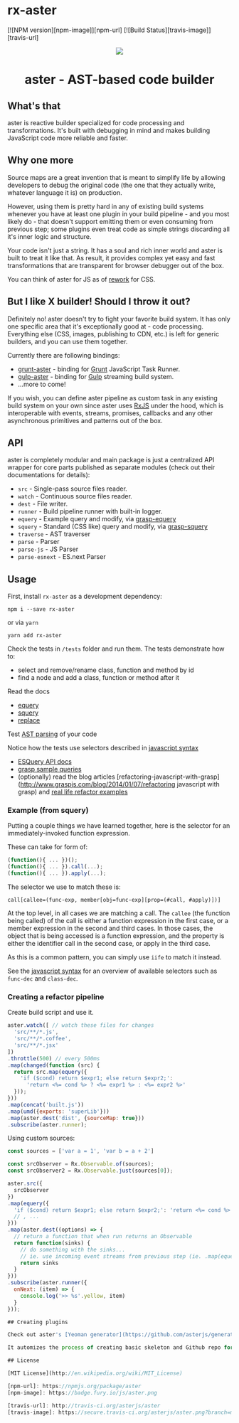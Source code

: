 # rx-aster
[![NPM version][npm-image]][npm-url]
[![Build Status][travis-image]][travis-url]

<p align="center">
  <img src="https://avatars2.githubusercontent.com/u/6579498?s=300" />
</p>

<h1 align="center">aster - AST-based code builder</h1>

## What's that

aster is reactive builder specialized for code processing and transformations. It's built with debugging in mind and makes building JavaScript code more reliable and faster.

## Why one more

Source maps are a great invention that is meant to simplify life by allowing developers to debug the original code (the one that they actually write, whatever language it is) on production.

However, using them is pretty hard in any of existing build systems whenever you have at least one plugin in your build pipeline - and you most likely do - that doesn't support emitting them or even consuming from previous step; some plugins even treat code as simple strings discarding all it's inner logic and structure.

Your code isn't just a string. It has a soul and rich inner world and aster is built to treat it like that. As result, it provides complex yet easy and fast transformations that are transparent for browser debugger out of the box.

You can think of aster for JS as of [rework](https://github.com/reworkcss/rework) for CSS.

## But I like X builder! Should I throw it out?

Definitely no! aster doesn't try to fight your favorite build system. It has only one specific area that it's exceptionally good at - code processing. Everything else (CSS, images, publishing to CDN, etc.) is left for generic builders, and you can use them together.

Currently there are following bindings:

 * [grunt-aster](https://github.com/asterjs/grunt-aster) - binding for [Grunt](http://gruntjs.com/) JavaScript Task Runner.
 * [gulp-aster](https://github.com/asterjs/gulp-aster) - binding for [Gulp](http://gulpjs.com/) streaming build system.
 * ...more to come!

If you wish, you can define aster pipeline as custom task in any existing build system on your own since aster uses [RxJS](http://reactive-extensions.github.io/RxJS/) under the hood, which is interoperable with events, streams, promises, callbacks and any other asynchronous primitives and patterns out of the box.

## API

aster is completely modular and main package is just a centralized API wrapper for core parts published as separate modules (check out their documentations for details):

* `src` - Single-pass source files reader.
* `watch` - Continuous source files reader.
* `dest` - File writer.
* `runner` - Build pipeline runner with built-in logger.
* `equery` - Example query and modify, via [grasp-equery](http://www.graspjs.com/docs/equery/)
* `squery` - Standard (CSS like) query and modify, via [grasp-squery](http://www.graspjs.com/docs/squery/)
* `traverse` - AST traverser
* `parse` - Parser
* `parse-js` - JS Parser
* `parse-esnext` - ES.next Parser

## Usage

First, install `rx-aster` as a development dependency:

```shell
npm i --save rx-aster
```

or via `yarn`

```shell
yarn add rx-aster
```

Check the tests in `/tests` folder and run them.
The tests demonstrate how to:
- select and remove/rename class, function and method by id
- find a node and add a class, function or method after it

Read the docs
- [equery](http://www.graspjs.com/docs/equery/)
- [squery](http://www.graspjs.com/docs/squery/)
- [replace](http://www.graspjs.com/docs/replace/)

Test [AST parsing](http://esprima.org/demo/parse.html) of your code

Notice how the tests use selectors described in [javascript syntax](http://www.graspjs.com/docs/syntax-js/)

- [ESQuery API docs](https://github.com/mandricore/rx-aster/blob/master/docs/esquery%20api.md)
- [grasp sample queries](https://github.com/gratex/grasp-samples)
- (optionally) read the blog articles
[refactoring-javascript-with-grasp](http://www.graspjs.com/blog/2014/01/07/refactoring javascript with grasp)
and [real life refactor examples](http://www.graspjs.com/blog/2014/02/09/refactoring-javascript-with-grasp-real-life-examples)

### Example (from squery)

Putting a couple things we have learned together, here is the selector for an immediately-invoked function expression.

These can take for form of:

```js
(function(){ ... })();
(function(){ ... }).call(...);
(function(){ ... }).apply(...);
```

The selector we use to match these is:

`call[callee=(func-exp, member[obj=func-exp][prop=(#call, #apply)])]`

At the top level, in all cases we are matching a call. The `callee` (the function being called) of the call is either a function expression in the first case, or a member expression in the second and third cases.
In those cases, the object that is being accessed is a function expression, and the property is either the
identifier call in the second case, or apply in the third case.

As this is a common pattern, you can simply use `iife` to match it instead.

See the [javascript syntax](http://www.graspjs.com/docs/syntax-js/) for an overview of available
selectors such as `func-dec` and `class-dec`.

### Creating a refactor pipeline

Create build script and use it.

```javascript
aster.watch([ // watch these files for changes
  'src/**/*.js',
  'src/**/*.coffee',
  'src/**/*.jsx'
])
.throttle(500) // every 500ms
.map(changed(function (src) {
  return src.map(equery({
    'if ($cond) return $expr1; else return $expr2;':
      'return <%= cond %> ? <%= expr1 %> : <%= expr2 %>'
  }));
}))
.map(concat('built.js'))
.map(umd({exports: 'superLib'}))
.map(aster.dest('dist', {sourceMap: true}))
.subscribe(aster.runner);
```

Using custom sources:

```js
const sources = ['var a = 1', 'var b = a + 2']

const srcObserver = Rx.Observable.of(sources);
const srcObserver2 = Rx.Observable.just(sources[0]);

aster.src({
  srcObserver
})
.map(equery({
  'if ($cond) return $expr1; else return $expr2;': 'return <%= cond %> ? <%= expr1 %> : <%= expr2 %>'
  // , ...
}))
.map(aster.dest((options) => {
  // return a function that when run returns an Observable
  return function(sinks) {
    // do something with the sinks...
    // ie. use incoming event streams from previous step (ie. .map(equery(...)), write to a destination
    return sinks
  }
}))
.subscribe(aster.runner({
  onNext: (item) => {
    console.log('>> %s'.yellow, item)
  }
}));

## Creating plugins

Check out aster's [Yeoman generator](https://github.com/asterjs/generator-aster).

It automizes the process of creating basic skeleton and Github repo for your plugin in few easy steps. When created, you just need to modify [`index.js`](https://github.com/asterjs/generator-aster/blob/master/app/templates/index.js) and [`test.js`](https://github.com/asterjs/generator-aster/blob/master/app/templates/test/test.js) files to reflect your intended plugin's functionality (detailed hints included right in code).

## License

[MIT License](http://en.wikipedia.org/wiki/MIT_License)

[npm-url]: https://npmjs.org/package/aster
[npm-image]: https://badge.fury.io/js/aster.png

[travis-url]: http://travis-ci.org/asterjs/aster
[travis-image]: https://secure.travis-ci.org/asterjs/aster.png?branch=master
